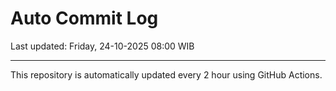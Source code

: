 # Auto Commit Log

Last updated: Friday, 24-10-2025 08:00 WIB

---

This repository is automatically updated every 2 hour using GitHub Actions.
